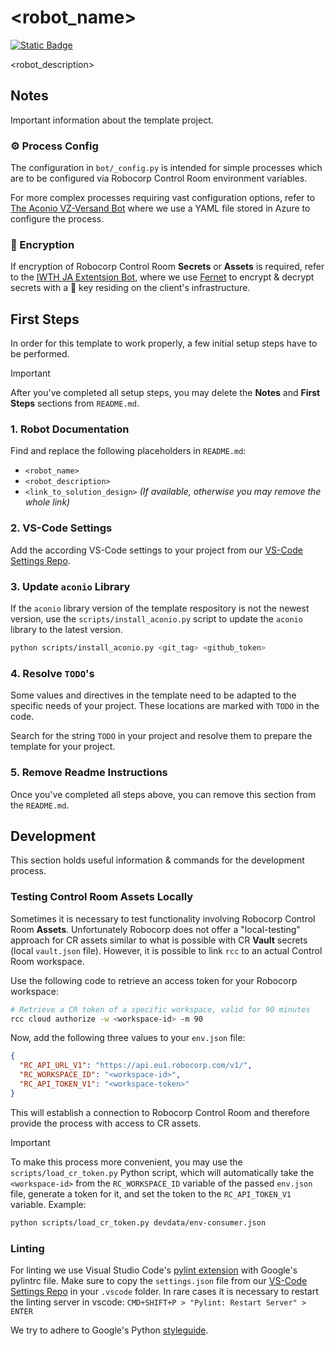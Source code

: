 # <robot_name>
[![Static Badge](https://img.shields.io/badge/Solution_Design-black?logo=eraser)](<link_to_solution_design>)

<robot_description>

## Notes
Important information about the template project.

### ⚙️ Process Config
The configuration in `bot/_config.py` is intended for simple processes which are to be configured via Robocorp Control Room environment variables.

For more complex processes requiring vast configuration options, refer to [The Aconio VZ-Versand Bot](https://github.com/ACONIO/aconio.products.bmd.evz-kvz) where we use a YAML file stored in Azure to configure the process.

### 🔐 Encryption
If encryption of Robocorp Control Room **Secrets** or **Assets** is required, refer to the [IWTH JA Extentsion Bot](https://github.com/ACONIO/iwth.accounting.ja-extension), where we use [Fernet](https://cryptography.io/en/latest/fernet/) to encrypt & decrypt secrets with a 🔑 key residing on the client's infrastructure.

## First Steps
In order for this template to work properly, a few initial setup steps have to be performed.

> [!IMPORTANT]
> After you've completed all setup steps, you may delete the **Notes** and **First Steps** sections from `README.md`.

### 1. Robot Documentation
Find and replace the following placeholders in `README.md`:
- `<robot_name>`
- `<robot_description>`
- `<link_to_solution_design>` *(If available, otherwise you may remove the whole link)*

### 2. VS-Code Settings
Add the according VS-Code settings to your project from our [VS-Code Settings Repo](https://github.com/ACONIO/aconio.common.vscode-settings/tree/main).

### 3. Update `aconio` Library
If the `aconio` library version of the template respository is not the newest version, use the `scripts/install_aconio.py` script to update the `aconio` library to the latest version.

```bash
python scripts/install_aconio.py <git_tag> <github_token>
```

### 4. Resolve `TODO`'s
Some values and directives in the template need to be adapted to the specific needs of your project. These locations are marked with `TODO` in the code.

Search for the string `TODO` in your project and resolve them to prepare the template for your project.

### 5. Remove Readme Instructions
Once you've completed all steps above, you can remove this section from the `README.md`.

## Development
This section holds useful information & commands for the development process.

### Testing Control Room Assets Locally
Sometimes it is necessary to test functionality involving Robocorp Control Room **Assets**. Unfortunately Robocorp does not offer a "local-testing" approach for CR assets similar to what is possible with CR **Vault** secrets (local `vault.json` file). However, it is possible to link `rcc` to an actual Control Room workspace.

Use the following code to retrieve an access token for your Robocorp workspace:
```bash
# Retrieve a CR token of a specific workspace, valid for 90 minutes
rcc cloud authorize -w <workspace-id> -m 90
```

Now, add the following three values to your `env.json` file:
```json
{
  "RC_API_URL_V1": "https://api.eu1.robocorp.com/v1/",
  "RC_WORKSPACE_ID": "<workspace-id>",
  "RC_API_TOKEN_V1": "<workspace-token>"
}
```

This will establish a connection to Robocorp Control Room and therefore provide the process with access to CR assets.

> [!IMPORTANT]
> To make this process more convenient, you may use the `scripts/load_cr_token.py` Python script, which will automatically take the `<workspace-id>` from the `RC_WORKSPACE_ID` variable of the passed `env.json` file, generate a token for it, and set the token to the `RC_API_TOKEN_V1` variable.
> Example:
> ```bash
> python scripts/load_cr_token.py devdata/env-consumer.json
> ```

### Linting

For linting we use Visual Studio Code's [pylint extension](https://marketplace.visualstudio.com/items?itemName=ms-python.pylint) with Google's pylintrc file. Make sure to copy the `settings.json` file from our [VS-Code Settings Repo](https://github.com/ACONIO/aconio.common.vscode-settings/tree/main) in your `.vscode` folder. In rare cases it is necessary to restart the linting server in vscode: `CMD+SHIFT+P > "Pylint: Restart Server" > ENTER`

We try to adhere to Google's Python [styleguide](https://google.github.io/styleguide/pyguide.html).
